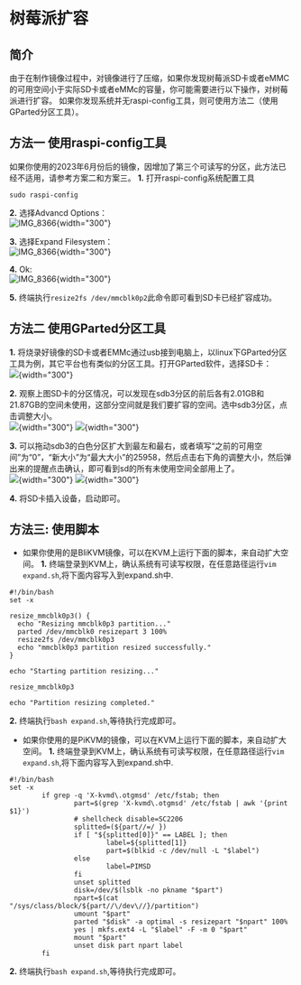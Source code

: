 # 树莓派扩容
## 简介
由于在制作镜像过程中，对镜像进行了压缩，如果你发现树莓派SD卡或者eMMC的可用空间小于实际SD卡或者eMMc的容量，你可能需要进行以下操作，对树莓派进行扩容。
如果你发现系统并无raspi-config工具，则可使用方法二（使用GParted分区工具）。

## 方法一 使用raspi-config工具
如果你使用的2023年6月份后的镜像，因增加了第三个可读写的分区，此方法已经不适用，请参考方案二和方案三。
**1.** 打开raspi-config系统配置工具
```
sudo raspi-config
```
**2.** 选择Advancd Options：  
![IMG_8366](assets/images/expand_filesystem/advance_option.png){width="300"}

**3.** 选择Expand Filesystem：  
![IMG_8366](assets/images/expand_filesystem/expand.png){width="300"}

**4.** Ok:  
![IMG_8366](assets/images/expand_filesystem/expand_ok.png){width="300"}

**5.** 终端执行`resize2fs /dev/mmcblk0p2`此命令即可看到SD卡已经扩容成功。

## 方法二 使用GParted分区工具
**1.** 将烧录好镜像的SD卡或者EMMc通过usb接到电脑上，以linux下GParted分区工具为例，其它平台也有类似的分区工具。打开GParted软件，选择SD卡：  
![](assets/images/expand_filesystem/gparted01.png){width="300"}

**2.** 观察上图SD卡的分区情况，可以发现在sdb3分区的前后各有2.01GB和21.87GB的空间未使用，这部分空间就是我们要扩容的空间。选中sdb3分区，点击调整大小。  
![](assets/images/expand_filesystem/gparted02.png){width="300"}
![](assets/images/expand_filesystem/gparted03.png){width="300"}

**3.** 可以拖动sdb3的白色分区扩大到最左和最右，或者填写“之前的可用空间”为“0”，“新大小”为“最大大小”的25958，然后点击右下角的调整大小，然后弹出来的提醒点击确认，即可看到sd的所有未使用空间全部用上了。  
![](assets/images/expand_filesystem/gparted04.png){width="300"}
![](assets/images/expand_filesystem/gparted05.png){width="300"}

**4.** 将SD卡插入设备，启动即可。

## 方法三: 使用脚本
- 如果你使用的是BliKVM镜像，可以在KVM上运行下面的脚本，来自动扩大空间。
**1.** 终端登录到KVM上，确认系统有可读写权限，在任意路径运行`vim expand.sh`,将下面内容写入到expand.sh中. 
```
#!/bin/bash
set -x

resize_mmcblk0p3() {
  echo "Resizing mmcblk0p3 partition..."
  parted /dev/mmcblk0 resizepart 3 100%
  resize2fs /dev/mmcblk0p3
  echo "mmcblk0p3 partition resized successfully."
}

echo "Starting partition resizing..."

resize_mmcblk0p3

echo "Partition resizing completed."
```

**2.** 终端执行`bash expand.sh`,等待执行完成即可。

- 如果你使用的是PiKVM的镜像，可以在KVM上运行下面的脚本，来自动扩大空间。
**1.** 终端登录到KVM上，确认系统有可读写权限，在任意路径运行`vim expand.sh`,将下面内容写入到expand.sh中.
```
#!/bin/bash
set -x
        if grep -q 'X-kvmd\.otgmsd' /etc/fstab; then
                part=$(grep 'X-kvmd\.otgmsd' /etc/fstab | awk '{print $1}')
                # shellcheck disable=SC2206
                splitted=(${part//=/ })
                if [ "${splitted[0]}" == LABEL ]; then
                        label=${splitted[1]}
                        part=$(blkid -c /dev/null -L "$label")
                else
                        label=PIMSD
                fi
                unset splitted
                disk=/dev/$(lsblk -no pkname "$part")
                npart=$(cat "/sys/class/block/${part//\/dev\//}/partition")
                umount "$part"
                parted "$disk" -a optimal -s resizepart "$npart" 100%
                yes | mkfs.ext4 -L "$label" -F -m 0 "$part"
                mount "$part"
                unset disk part npart label
        fi
```
**2.** 终端执行`bash expand.sh`,等待执行完成即可。

